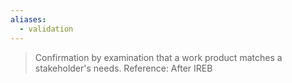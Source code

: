 ```yaml
---
aliases:
  - validation
---
```


> Confirmation by examination that a work product matches a stakeholder's needs.
> Reference: After IREB

